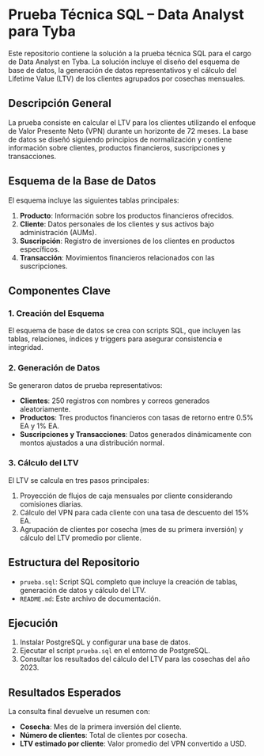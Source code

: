 # Prueba Técnica SQL – Data Analyst para Tyba

Este repositorio contiene la solución a la prueba técnica SQL para el cargo de Data Analyst en Tyba. La solución incluye el diseño del esquema de base de datos, la generación de datos representativos y el cálculo del Lifetime Value (LTV) de los clientes agrupados por cosechas mensuales.

## Descripción General
La prueba consiste en calcular el LTV para los clientes utilizando el enfoque de Valor Presente Neto (VPN) durante un horizonte de 72 meses. La base de datos se diseñó siguiendo principios de normalización y contiene información sobre clientes, productos financieros, suscripciones y transacciones.

## Esquema de la Base de Datos
El esquema incluye las siguientes tablas principales:

1. **Producto**: Información sobre los productos financieros ofrecidos.
2. **Cliente**: Datos personales de los clientes y sus activos bajo administración (AUMs).
3. **Suscripción**: Registro de inversiones de los clientes en productos específicos.
4. **Transacción**: Movimientos financieros relacionados con las suscripciones.

## Componentes Clave

### 1. Creación del Esquema
El esquema de base de datos se crea con scripts SQL, que incluyen las tablas, relaciones, índices y triggers para asegurar consistencia e integridad.

### 2. Generación de Datos
Se generaron datos de prueba representativos:
- **Clientes**: 250 registros con nombres y correos generados aleatoriamente.
- **Productos**: Tres productos financieros con tasas de retorno entre 0.5% EA y 1% EA.
- **Suscripciones y Transacciones**: Datos generados dinámicamente con montos ajustados a una distribución normal.

### 3. Cálculo del LTV
El LTV se calcula en tres pasos principales:
1. Proyección de flujos de caja mensuales por cliente considerando comisiones diarias.
2. Cálculo del VPN para cada cliente con una tasa de descuento del 15% EA.
3. Agrupación de clientes por cosecha (mes de su primera inversión) y cálculo del LTV promedio por cliente.

## Estructura del Repositorio
- `prueba.sql`: Script SQL completo que incluye la creación de tablas, generación de datos y cálculo del LTV.
- `README.md`: Este archivo de documentación.

## Ejecución
1. Instalar PostgreSQL y configurar una base de datos.
2. Ejecutar el script `prueba.sql` en el entorno de PostgreSQL.
3. Consultar los resultados del cálculo del LTV para las cosechas del año 2023.

## Resultados Esperados
La consulta final devuelve un resumen con:
- **Cosecha**: Mes de la primera inversión del cliente.
- **Número de clientes**: Total de clientes por cosecha.
- **LTV estimado por cliente**: Valor promedio del VPN convertido a USD.

